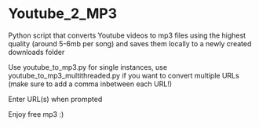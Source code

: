 # Youtube_2_MP3
Python script that converts Youtube videos to mp3 files using the highest quality (around 5-6mb per song) and saves them locally to a newly created downloads folder



Use youtube_to_mp3.py for single instances, use youtube_to_mp3_multithreaded.py if you want to convert multiple URLs (make sure to add a comma inbetween each URL!)

Enter URL(s) when prompted

Enjoy free mp3 :)
